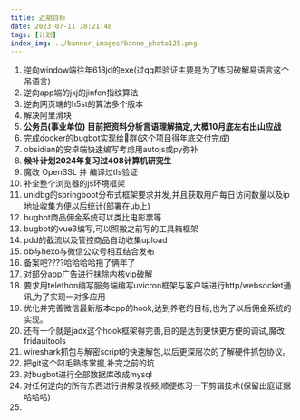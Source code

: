 ```yaml
---
title: 近期目标
date: 2023-07-11 18:21:48
tags: [计划]
index_img: ../banner_images/banne_photo125.png
---
```


1. 逆向window端往年618jd的exe(过qq群验证主要是为了练习破解易语言这个吊语言)
2. 逆向app端的jxj的jinfen指纹算法
3. 逆向网页端的h5st的算法多个版本
4. 解决阿里滑块
5. **公务员(事业单位)   目前把资料分析言语理解搞定,大概10月底左右出山应战**
6. 完成docker的bugbot实现给🐏群(这个项目得年底交付完成)
7. obsidian的安卓端快速编写考虑用autojs或py弥补
8. **候补计划2024年复习过408计算机研究生**
9. 魔改 OpenSSL 并 编译过tls验证
10. 补全整个浏览器的js环境框架
11. unidbg的springboot分布式框架要求并发,并且获取用户每日访问数量以及ip地址收集方便以后统计(部署在ub上)
12. bugbot商品佣金系统可以类比电影票等
13. bugbot的vue3编写,可以照搬之前写的工具箱框架
14. pdd的截流以及管控商品自动收集upload
15. ob与hexo与微信公众号相互结合发布
16. 备案吧????哈哈哈哈拖了俩年了
17. 对部分app广告进行抹除内核vip破解
18. 要求用telethon编写服务端编写uvicron框架与客户端进行http/websocket通讯,为了实现一对多应用
19. 优化并完善微信最新版本cpp的hook,达到养老的目标,也为了以后佣金系统的实现。
20. 还有一个就是jadx这个hook框架得完善,目的是达到更快更方便的调试,魔改fridauitools
21. wireshark抓包与解密script的快速解包,以后更深层次的了解硬件抓包协议。
22. 把git这个叼毛熟练掌握,补完之前的坑
23. 对bugbot进行全部数据库改成mysql
24. 对任何逆向的所有东西进行讲解录视频,顺便练习一下剪辑技术(保留出庭证据哈哈哈)
25. 